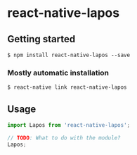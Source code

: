 # react-native-lapos

## Getting started

`$ npm install react-native-lapos --save`

### Mostly automatic installation

`$ react-native link react-native-lapos`

## Usage
```javascript
import Lapos from 'react-native-lapos';

// TODO: What to do with the module?
Lapos;
```
